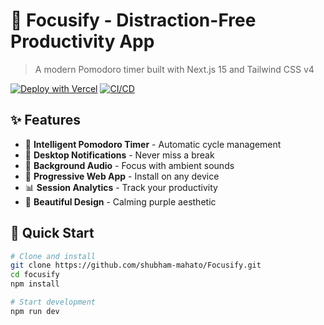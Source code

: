 # 🧭 Focusify - Distraction-Free Productivity App

> A modern Pomodoro timer built with Next.js 15 and Tailwind CSS v4

[![Deploy with Vercel](https://vercel.com/button)](https://focusify-beta.vercel.app/)
[![CI/CD](https://github.com/shubham-mahato/Focusify/actions/workflows/ci.yml/badge.svg)](https://github.com/shubham-mahato/Focusify/actions)

## ✨ Features

- 🍅 **Intelligent Pomodoro Timer** - Automatic cycle management
- 🔔 **Desktop Notifications** - Never miss a break
- 🎵 **Background Audio** - Focus with ambient sounds
- 📱 **Progressive Web App** - Install on any device
- 📊 **Session Analytics** - Track your productivity
- 🎨 **Beautiful Design** - Calming purple aesthetic

## 🚀 Quick Start

```bash
# Clone and install
git clone https://github.com/shubham-mahato/Focusify.git
cd focusify
npm install

# Start development
npm run dev
```